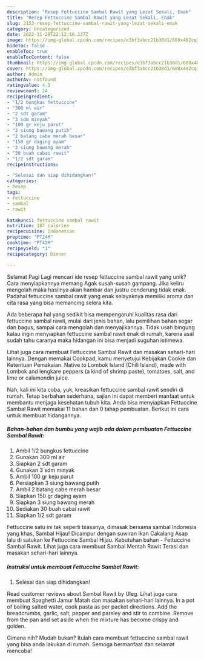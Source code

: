 ```yaml
---
description: "Resep Fettuccine Sambal Rawit yang Lezat Sekali, Enak"
title: "Resep Fettuccine Sambal Rawit yang Lezat Sekali, Enak"
slug: 2153-resep-fettuccine-sambal-rawit-yang-lezat-sekali-enak
category: Uncategorized
date: 2022-11-20T22:12:16.137Z
image: https://img-global.cpcdn.com/recipes/e3bf3abcc21b38d1/680x482cq70/fettuccine-sambal-rawit-foto-resep-utama.jpg
hideToc: false
enableToc: true
enableTocContent: false
thumbnail: https://img-global.cpcdn.com/recipes/e3bf3abcc21b38d1/680x482cq70/fettuccine-sambal-rawit-foto-resep-utama.jpg
cover: https://img-global.cpcdn.com/recipes/e3bf3abcc21b38d1/680x482cq70/fettuccine-sambal-rawit-foto-resep-utama.jpg
author: Admin
authorAv: notfound
ratingvalue: 4.3
reviewcount: 24
recipeingredient:
- "1/2 bungkus fettuccine"
- "300 ml air"
- "2 sdt garam"
- "3 sdm minyak"
- "100 gr keju parut"
- "3 siung bawang putih"
- "2 batang cabe merah besar"
- "150 gr daging ayam"
- "3 siung bawang merah"
- "30 buah cabai rawit"
- "1/2 sdt garam"
recipeinstructions:

- "Selesai dan siap dihidangkan!"
categories:
- Resep
tags:
- fettuccine
- sambal
- rawit

katakunci: fettuccine sambal rawit 
nutrition: 187 calories
recipecuisine: Indonesian
preptime: "PT24M"
cooktime: "PT42M"
recipeyield: "1"
recipecategory: Dinner

---
```



Selamat Pagi Lagi mencari ide resep fettuccine sambal rawit yang unik? Cara menyiapkannya memang Agak susah-susah gampang. Jika keliru mengolah maka hasilnya akan hambar dan justru cenderung tidak enak. Padahal fettuccine sambal rawit yang enak selayaknya memiliki aroma dan cita rasa yang bisa memancing selera kita.


Ada beberapa hal yang sedikit bisa mempengaruhi kualitas rasa dari fettuccine sambal rawit, mulai dari jenis bahan, lalu pemilihan bahan segar dan bagus, sampai cara mengolah dan menyajikannya. Tidak usah bingung kalau ingin menyiapkan fettuccine sambal rawit enak di rumah, karena asal sudah tahu caranya maka hidangan ini bisa menjadi suguhan istimewa.

Lihat juga cara membuat Fettuccine Sambal Rawit dan masakan sehari-hari lainnya. Dengan memakai Cookpad, kamu menyetujui Kebijakan Cookie dan Ketentuan Pemakaian. Native to Lombok Island (Chili Island), made with Lombok and lengkare peppers (a kind of shrimp paste), tomatoes, salt, and lime or calamondin juice.


Nah, kali ini kita coba, yuk, kreasikan fettuccine sambal rawit sendiri di rumah. Tetap berbahan sederhana, sajian ini dapat memberi manfaat untuk membantu menjaga kesehatan tubuh kita. Anda bisa menyiapkan Fettuccine Sambal Rawit memakai 11 bahan dan 0 tahap pembuatan. Berikut ini cara untuk membuat hidangannya.

<!--inarticleads1-->

##### Bahan-bahan dan bumbu yang wajib ada dalam pembuatan Fettuccine Sambal Rawit:

1. Ambil 1/2 bungkus fettuccine
1. Gunakan 300 ml air
1. Siapkan 2 sdt garam
1. Gunakan 3 sdm minyak
1. Ambil 100 gr keju parut
1. Persiapkan 3 siung bawang putih
1. Ambil 2 batang cabe merah besar
1. Siapkan 150 gr daging ayam
1. Siapkan 3 siung bawang merah
1. Sediakan 30 buah cabai rawit
1. Siapkan 1/2 sdt garam


Fettuccine satu ini tak seperti biasanya, dimasak bersama sambal Indonesia yang khas, Sambal Hijau! Dicampur dengan suwiran Ikan Cakalang Asap lalu di satukan ke Fettuccine Sambal Hijau. Kebutuhan bahan - Fettuccine Sambal Rawit. Lihat juga cara membuat Sambal Mentah Rawit Terasi dan masakan sehari-hari lainnya. 

<!--inarticleads2-->

##### Instruksi untuk membuat Fettuccine Sambal Rawit:


1. Selesai dan siap dihidangkan!

Read customer reviews about Sambal Rawit by Uleg. Lihat juga cara membuat Spaghetti Jamur Matah dan masakan sehari-hari lainnya. In a pot of boiling salted water, cook pasta as per packet directions. Add the breadcrumbs, garlic, salt, pepper and parsley and stir to combine. Remove from the pan and set aside when the mixture has become crispy and golden. 

Gimana nih? Mudah bukan? Itulah cara membuat fettuccine sambal rawit yang bisa anda lakukan di rumah. Semoga bermanfaat dan selamat mencoba!
